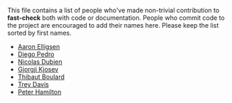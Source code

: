 This file contains a list of people who've made non-trivial contribution to **fast-check** both with code or documentation.
People who commit code to the project are encouraged to add their names here. Please keep the list sorted by first names.

- [Aaron Elligsen](https://github.com/hath995)
- [Diego Pedro](https://github/diegopedro94)
- [Nicolas Dubien](https://github.com/dubzzz)
- [Gjorgji Kjosev](https://github.com/spion)
- [Thibaut Boulard](https://github.com/volrk)
- [Trey Davis](https://github.com/treydavis)
- [Peter Hamilton](https://github.com/hamiltop)
